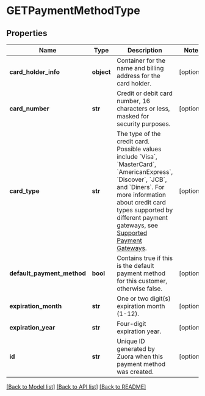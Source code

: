 # GETPaymentMethodType

## Properties
Name | Type | Description | Notes
------------ | ------------- | ------------- | -------------
**card_holder_info** | **object** | Container for the name and billing address for the card holder.  | [optional] 
**card_number** | **str** | Credit or debit card number, 16 characters or less, masked for security purposes.  | [optional] 
**card_type** | **str** | The type of the credit card.      Possible values  include &#x60;Visa&#x60;, &#x60;MasterCard&#x60;, &#x60;AmericanExpress&#x60;, &#x60;Discover&#x60;, &#x60;JCB&#x60;, and &#x60;Diners&#x60;. For more information about credit card types supported by different payment gateways, see [Supported Payment Gateways](https://knowledgecenter.zuora.com/CB_Billing/M_Payment_Gateways/Supported_Payment_Gateways).  | [optional] 
**default_payment_method** | **bool** | Contains true if this is the default payment method for this customer, otherwise false.  | [optional] 
**expiration_month** | **str** | One or two digit(s) expiration month (1-12).  | [optional] 
**expiration_year** | **str** | Four-digit expiration year.  | [optional] 
**id** | **str** | Unique ID generated by Zuora when this payment method was created.  | [optional] 

[[Back to Model list]](../README.md#documentation-for-models) [[Back to API list]](../README.md#documentation-for-api-endpoints) [[Back to README]](../README.md)


